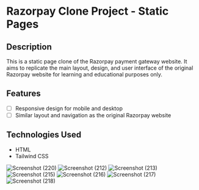 # Razorpay Clone Project - Static Pages

## Description
This is a static page clone of the Razorpay payment gateway website. It aims to replicate the main layout, design, and user interface of the original Razorpay website for learning and educational purposes only.

## Features
- [ ] Responsive design for mobile and desktop
- [ ] Similar layout and navigation as the original Razorpay website

## Technologies Used
- HTML
- Tailwind CSS

![Screenshot (220)](https://github.com/BadgujarKalpesh/razorpay-replica/assets/89139455/177ccbaa-189f-42d3-a12d-cac7423dd4c9)
![Screenshot (212)](https://github.com/BadgujarKalpesh/razorpay-replica/assets/89139455/cb9d7c0d-1bc0-4a95-9e43-64ad674aaf13)
![Screenshot (213)](https://github.com/BadgujarKalpesh/razorpay-replica/assets/89139455/df8e9811-814e-4f8c-8a6d-2f4199fffd18)
![Screenshot (215)](https://github.com/BadgujarKalpesh/razorpay-replica/assets/89139455/875d3d25-a8f0-4d33-88dd-9c46bfdef56f)
![Screenshot (216)](https://github.com/BadgujarKalpesh/razorpay-replica/assets/89139455/8baa80d7-bd51-4034-92b0-25f4e031ca61)
![Screenshot (217)](https://github.com/BadgujarKalpesh/razorpay-replica/assets/89139455/8a5b56e9-7e9f-481f-a8fb-0eb438adf94f)
![Screenshot (218)](https://github.com/BadgujarKalpesh/razorpay-replica/assets/89139455/208e3f1d-5ae1-4c62-b684-e40b60dd1a1f)

